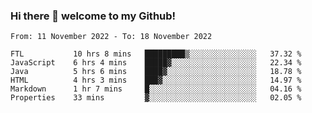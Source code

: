 ### Hi there 👋 welcome to my Github! 

<!--START_SECTION:waka-->

```text
From: 11 November 2022 - To: 18 November 2022

FTL           10 hrs 8 mins   █████████▒░░░░░░░░░░░░░░░   37.32 %
JavaScript    6 hrs 4 mins    █████▓░░░░░░░░░░░░░░░░░░░   22.34 %
Java          5 hrs 6 mins    ████▓░░░░░░░░░░░░░░░░░░░░   18.78 %
HTML          4 hrs 3 mins    ███▓░░░░░░░░░░░░░░░░░░░░░   14.97 %
Markdown      1 hr 7 mins     █░░░░░░░░░░░░░░░░░░░░░░░░   04.16 %
Properties    33 mins         ▓░░░░░░░░░░░░░░░░░░░░░░░░   02.05 %
```

<!--END_SECTION:waka-->
